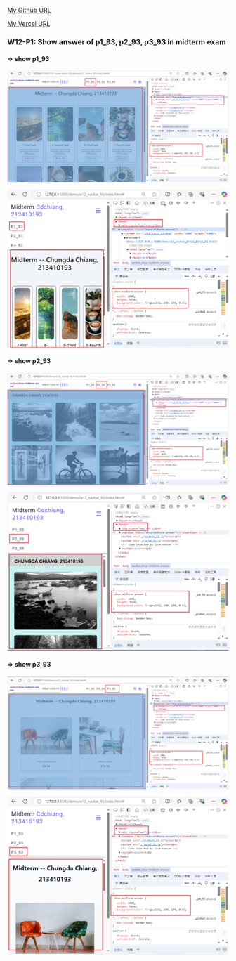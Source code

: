 [My Github URL](https://github.com/JonasReinhard0427/1131-sweb-demo-93)

[My Vercel URL](https://1131-sweb-demo-93.vercel.app/)

### W12-P1: Show answer of p1_93, p2_93, p3_93 in midterm exam
 
#### => show p1_93
 
![](w12-p1-1.png)
 
![](w12-p1-1-1.png)
 
#### => show p2_93
 
![](w12-p1-2.png)
 
![](w12-p1-2-1.png)
 
#### => show p3_93
 
![](w12-p1-3.png)
 
![](w12-p1-3-1.png)
 
```

```